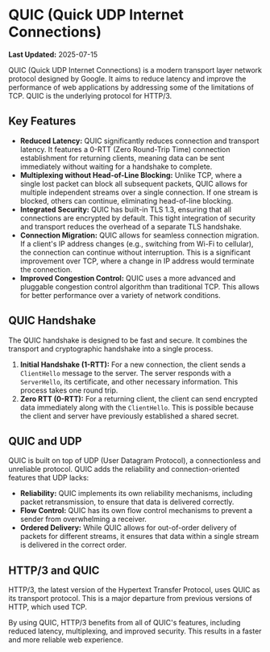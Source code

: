 # QUIC (Quick UDP Internet Connections)

**Last Updated:** 2025-07-15

QUIC (Quick UDP Internet Connections) is a modern transport layer network protocol designed by Google. It aims to reduce latency and improve the performance of web applications by addressing some of the limitations of TCP. QUIC is the underlying protocol for HTTP/3.

## Key Features

*   **Reduced Latency:** QUIC significantly reduces connection and transport latency. It features a 0-RTT (Zero Round-Trip Time) connection establishment for returning clients, meaning data can be sent immediately without waiting for a handshake to complete.
*   **Multiplexing without Head-of-Line Blocking:** Unlike TCP, where a single lost packet can block all subsequent packets, QUIC allows for multiple independent streams over a single connection. If one stream is blocked, others can continue, eliminating head-of-line blocking.
*   **Integrated Security:** QUIC has built-in TLS 1.3, ensuring that all connections are encrypted by default. This tight integration of security and transport reduces the overhead of a separate TLS handshake.
*   **Connection Migration:** QUIC allows for seamless connection migration. If a client's IP address changes (e.g., switching from Wi-Fi to cellular), the connection can continue without interruption. This is a significant improvement over TCP, where a change in IP address would terminate the connection.
*   **Improved Congestion Control:** QUIC uses a more advanced and pluggable congestion control algorithm than traditional TCP. This allows for better performance over a variety of network conditions.

## QUIC Handshake

The QUIC handshake is designed to be fast and secure. It combines the transport and cryptographic handshake into a single process.

1.  **Initial Handshake (1-RTT):** For a new connection, the client sends a `ClientHello` message to the server. The server responds with a `ServerHello`, its certificate, and other necessary information. This process takes one round trip.
2.  **Zero RTT (0-RTT):** For a returning client, the client can send encrypted data immediately along with the `ClientHello`. This is possible because the client and server have previously established a shared secret.

## QUIC and UDP

QUIC is built on top of UDP (User Datagram Protocol), a connectionless and unreliable protocol. QUIC adds the reliability and connection-oriented features that UDP lacks:

*   **Reliability:** QUIC implements its own reliability mechanisms, including packet retransmission, to ensure that data is delivered correctly.
*   **Flow Control:** QUIC has its own flow control mechanisms to prevent a sender from overwhelming a receiver.
*   **Ordered Delivery:** While QUIC allows for out-of-order delivery of packets for different streams, it ensures that data within a single stream is delivered in the correct order.

## HTTP/3 and QUIC

HTTP/3, the latest version of the Hypertext Transfer Protocol, uses QUIC as its transport protocol. This is a major departure from previous versions of HTTP, which used TCP.

By using QUIC, HTTP/3 benefits from all of QUIC's features, including reduced latency, multiplexing, and improved security. This results in a faster and more reliable web experience.